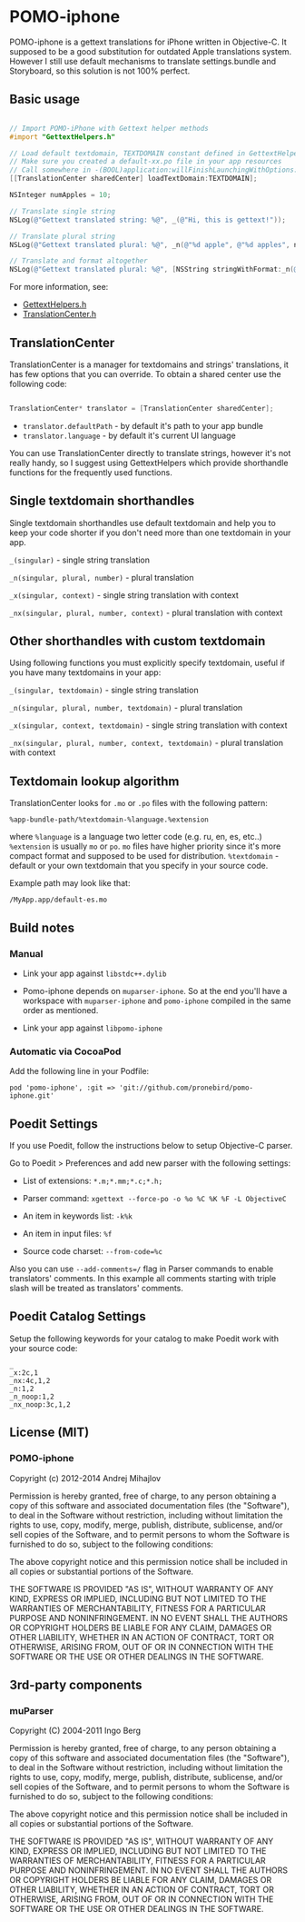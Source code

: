 # POMO-iphone

POMO-iphone is a gettext translations for iPhone written in Objective-C. It supposed to be a good substitution for outdated Apple translations system. However I still use default mechanisms to translate settings.bundle and Storyboard, so this solution is not 100% perfect.

## Basic usage

```objective-c

// Import POMO-iPhone with Gettext helper methods
#import "GettextHelpers.h"

// Load default textdomain, TEXTDOMAIN constant defined in GettextHelpers.h
// Make sure you created a default-xx.po file in your app resources
// Call somewhere in -(BOOL)application:willFinishLaunchingWithOptions:
[[TranslationCenter sharedCenter] loadTextDomain:TEXTDOMAIN];

NSInteger numApples = 10;

// Translate single string
NSLog(@"Gettext translated string: %@", _(@"Hi, this is gettext!"));

// Translate plural string
NSLog(@"Gettext translated plural: %@", _n(@"%d apple", @"%d apples", numApples));

// Translate and format altogether
NSLog(@"Gettext translated plural: %@", [NSString stringWithFormat:_n(@"%d apple", @"%d apples", numApples), numApples]);

```

For more information, see:

* [GettextHelpers.h](https://github.com/pronebird/pomo-iphone/blob/master/pomo-iphone/GettextHelpers.h)
* [TranslationCenter.h](https://github.com/pronebird/pomo-iphone/blob/master/pomo-iphone/TranslationCenter.h)

## TranslationCenter

TranslationCenter is a manager for textdomains and strings' translations, it has few options that you can override. To obtain a shared center use the following code:

```objective-c

TranslationCenter* translator = [TranslationCenter sharedCenter];
```

- `translator.defaultPath` - by default it's path to your app bundle
- `translator.language` - by default it's current UI language

You can use TranslationCenter directly to translate strings, however it's not really handy, so I suggest using GettextHelpers which provide shorthandle functions for the frequently used functions.

## Single textdomain shorthandles

Single textdomain shorthandles use default textdomain and help you to keep your code shorter if you don't need more than one textdomain in your app.

`_(singular)` - single string translation

`_n(singular, plural, number)` - plural translation

`_x(singular, context)` - single string translation with context

`_nx(singular, plural, number, context)` - plural translation with context

## Other shorthandles with custom textdomain

Using following functions you must explicitly specify textdomain, useful if you have many textdomains in your app:

`_(singular, textdomain)` - single string translation

`_n(singular, plural, number, textdomain)` - plural translation

`_x(singular, context, textdomain)` - single string translation with context

`_nx(singular, plural, number, context, textdomain)` - plural translation with context

## Textdomain lookup algorithm

TranslationCenter looks for `.mo` or `.po` files with the following pattern:

`%app-bundle-path/%textdomain-%language.%extension`

where `%language` is a language two letter code (e.g. ru, en, es, etc..)
`%extension` is usually `mo` or `po`. `mo` files have higher priority since it's more compact format and supposed to be used for distribution.
`%textdomain` - default or your own textdomain that you specify in your source code.

Example path may look like that:

`/MyApp.app/default-es.mo`

## Build notes

### Manual

- Link your app against `libstdc++.dylib`

- Pomo-iphone depends on `muparser-iphone`. So at the end you'll have a workspace with `muparser-iphone` and `pomo-iphone` compiled in the same order as mentioned.

- Link your app against `libpomo-iphone`

### Automatic via CocoaPod

Add the following line in your Podfile:

`pod 'pomo-iphone', :git => 'git://github.com/pronebird/pomo-iphone.git'`

## Poedit Settings

If you use Poedit, follow the instructions below to setup Objective-C parser.

Go to Poedit > Preferences and add new parser with the following settings:

- List of extensions:
`*.m;*.mm;*.c;*.h;`

- Parser command:
`xgettext --force-po -o %o %C %K %F -L ObjectiveC`

- An item in keywords list:
`-k%k`

- An item in input files:
`%f`

- Source code charset:
`--from-code=%c`

Also you can use `--add-comments=/` flag in Parser commands to enable translators' comments. In this example all comments starting with triple slash will be treated as translators' comments.

## Poedit Catalog Settings

Setup the following keywords for your catalog to make Poedit work with your source code:

    _
    _x:2c,1
    _nx:4c,1,2
    _n:1,2
    _n_noop:1,2
    _nx_noop:3c,1,2


## License (MIT)

### POMO-iphone

Copyright (c) 2012-2014 Andrej Mihajlov

Permission is hereby granted, free of charge, to any person obtaining a copy of this software and associated documentation files (the "Software"), to deal in the Software without restriction, including without limitation the rights to use, copy, modify, merge, publish, distribute, sublicense, and/or sell copies of the Software, and to permit persons to whom the Software is furnished to do so, subject to the following conditions:

The above copyright notice and this permission notice shall be included in all copies or substantial portions of the Software.

THE SOFTWARE IS PROVIDED "AS IS", WITHOUT WARRANTY OF ANY KIND, EXPRESS OR IMPLIED, INCLUDING BUT NOT LIMITED TO THE WARRANTIES OF MERCHANTABILITY, FITNESS FOR A PARTICULAR PURPOSE AND NONINFRINGEMENT. IN NO EVENT SHALL THE AUTHORS OR COPYRIGHT HOLDERS BE LIABLE FOR ANY CLAIM, DAMAGES OR OTHER LIABILITY, WHETHER IN AN ACTION OF CONTRACT, TORT OR OTHERWISE, ARISING FROM, OUT OF OR IN CONNECTION WITH THE SOFTWARE OR THE USE OR OTHER DEALINGS IN THE SOFTWARE.

## 3rd-party components

### muParser

Copyright (C) 2004-2011 Ingo Berg

Permission is hereby granted, free of charge, to any person obtaining a copy of this 
software and associated documentation files (the "Software"), to deal in the Software
without restriction, including without limitation the rights to use, copy, modify, 
merge, publish, distribute, sublicense, and/or sell copies of the Software, and to 
permit persons to whom the Software is furnished to do so, subject to the following conditions:

The above copyright notice and this permission notice shall be included in all copies or 
substantial portions of the Software.

THE SOFTWARE IS PROVIDED "AS IS", WITHOUT WARRANTY OF ANY KIND, EXPRESS OR IMPLIED, INCLUDING BUT
NOT LIMITED TO THE WARRANTIES OF MERCHANTABILITY, FITNESS FOR A PARTICULAR PURPOSE AND 
NONINFRINGEMENT. IN NO EVENT SHALL THE AUTHORS OR COPYRIGHT HOLDERS BE LIABLE FOR ANY CLAIM, 
DAMAGES OR OTHER LIABILITY, WHETHER IN AN ACTION OF CONTRACT, TORT OR OTHERWISE, ARISING FROM, 
OUT OF OR IN CONNECTION WITH THE SOFTWARE OR THE USE OR OTHER DEALINGS IN THE SOFTWARE. 
